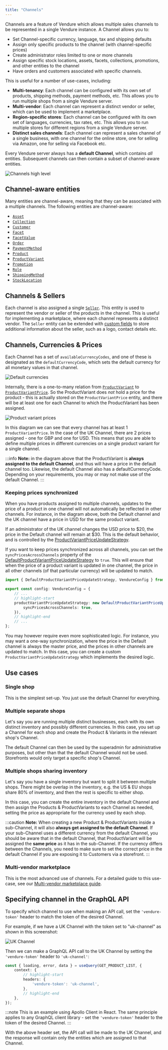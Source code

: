 ```yaml
---
title: "Channels"
---
```


Channels are a feature of Vendure which allows multiple sales channels to be represented in a single Vendure instance. A Channel allows you to:

* Set Channel-specific currency, language, tax and shipping defaults
* Assign only specific products to the channel (with channel-specific prices)
* Create administrator roles limited to one or more channels
* Assign specific stock locations, assets, facets, collections, promotions, and other entities to the channel
* Have orders and customers associated with specific channels.

This is useful for a number of use-cases, including:

- **Multi-tenancy**: Each channel can be configured with its own set of products, shipping methods, payment methods, etc. This
  allows you to run multiple shops from a single Vendure server.
- **Multi-vendor**: Each channel can represent a distinct vendor or seller, which can be used to implement a marketplace.
- **Region-specific stores**: Each channel can be configured with its own set of languages, currencies, tax rates, etc. This
  allows you to run multiple stores for different regions from a single Vendure server.
- **Distinct sales channels**: Each channel can represent a sales channel of a single business, with one channel for the online
  store, one for selling via Amazon, one for selling via Facebook etc.


Every Vendure server always has a **default Channel**, which contains _all_ entities. Subsequent channels can then contain a subset of channel-aware entities.

![Channels high level](./channels.webp)

## Channel-aware entities

Many entities are channel-aware, meaning that they can be associated with a multiple channels. The following entities are channel-aware:

- [`Asset`](/reference/typescript-api/entities/asset/)
- [`Collection`](/reference/typescript-api/entities/collection/)
- [`Customer`](/reference/typescript-api/entities/customer/)
- [`Facet`](/reference/typescript-api/entities/facet/)
- [`FacetValue`](/reference/typescript-api/entities/facet-value/)
- [`Order`](/reference/typescript-api/entities/order/)
- [`PaymentMethod`](/reference/typescript-api/entities/payment-method/)
- [`Product`](/reference/typescript-api/entities/product/)
- [`ProductVariant`](/reference/typescript-api/entities/product-variant/)
- [`Promotion`](/reference/typescript-api/entities/promotion/)
- [`Role`](/reference/typescript-api/entities/role/)
- [`ShippingMethod`](/reference/typescript-api/entities/shipping-method/)
- [`StockLocation`](/reference/typescript-api/entities/stock-location/)

## Channels & Sellers

Each channel is also assigned a single [`Seller`](/reference/typescript-api/entities/seller/). This entity is used to represent
the vendor or seller of the products in the channel. This is useful for implementing a marketplace, where each channel represents
a distinct vendor. The `Seller` entity can be extended with [custom fields](/guides/developer-guide/custom-fields/) to store additional information about the seller, such as a logo, contact details etc.

## Channels, Currencies & Prices

Each Channel has a set of `availableCurrencyCodes`, and one of these is designated as the `defaultCurrencyCode`, which sets the default currency for all monetary values in that channel.

![Default currencies](./default-currency.webp)

Internally, there is a one-to-many relation from [`ProductVariant`](/reference/typescript-api/entities/product-variant/) to [`ProductVariantPrice`](/reference/typescript-api/entities/product-variant-price). So the ProductVariant does _not_ hold a price for the product - this is actually stored on the `ProductVariantPrice` entity, and there will be at least one for each Channel to which the ProductVariant has been assigned.

![Product variant prices](./variant-prices.webp)

In this diagram we can see that every channel has at least 1 `ProductVariantPrice`. In the case of the UK Channel, there are 2 prices assigned - one for
GBP and one for USD. This means that you are able to define multiple prices in different currencies on a single product variant for a single channel.

:::info
**Note:** in the diagram above that the ProductVariant is **always assigned to the default Channel**, and thus will have a price in the default channel too. Likewise, the default Channel also has a defaultCurrencyCode. Depending on your requirements, you may or may not make use of the default Channel.
:::

### Keeping prices synchronized

When you have products assigned to multiple channels, updates to the price of a product in one channel will not automatically
be reflected in other channels. For instance, in the diagram above, both the Default channel and the UK channel have a price
in USD for the same product variant. 

If an administrator of the UK channel changes the USD price to $20, the price in the Default channel will remain at $30. This
is the default behavior, and is controlled by the [ProductVariantPriceUpdateStrategy](/reference/typescript-api/configuration/product-variant-price-update-strategy).

If you want to keep prices synchronized across all channels, you can set the `syncPricesAcrossChannels` property of the
[DefaultProductVariantPriceUpdateStrategy](/reference/typescript-api/configuration/product-variant-price-update-strategy#defaultproductvariantpriceupdatestrategy)
to `true`. This will ensure that when the price of a product variant is updated in one channel, the price in all other channels
(of that particular currency) will be updated to match.

```ts
import { DefaultProductVariantPriceUpdateStrategy, VendureConfig } from '@vendure/core';

export const config: VendureConfig = {
    // ...
    // highlight-start
    productVariantPriceUpdateStrategy: new DefaultProductVariantPriceUpdateStrategy({
        syncPricesAcrossChannels: true,
    }),
    // highlight-end
    // ...
};
```

You may however require even more sophisticated logic. For instance, you may want a one-way synchronization, where the price
in the Default channel is always the master price, and the prices in other channels are updated to match. In this case, you
can create a custom `ProductVariantPriceUpdateStrategy` which implements the desired logic.

## Use cases

### Single shop

This is the simplest set-up. You just use the default Channel for everything.

### Multiple separate shops

Let's say you are running multiple distinct businesses, each with its own distinct inventory and possibly different currencies. In this case, you set up a Channel for each shop and create the Product & Variants in the relevant shop's Channel.

The default Channel can then be used by the superadmin for administrative purposes, but other than that the default Channel would not be used. Storefronts would only target a specific shop's Channel.

### Multiple shops sharing inventory

Let's say you have a single inventory but want to split it between multiple shops. There might be overlap in the inventory, e.g. the US & EU shops share 80% of inventory, and then the rest is specific to either shop.

In this case, you can create the entire inventory in the default Channel and then assign the Products & ProductVariants to each Channel as needed, setting the price as appropriate for the currency used by each shop.

:::caution
**Note:** When creating a new Product & ProductVariants inside a sub-Channel, it will also **always get assigned to the default Channel**. If your sub-Channel uses a different currency from the default Channel, you should be aware that in the default Channel, that ProductVariant will be assigned the **same price** as it has in the sub-Channel. If the currency differs between the Channels, you need to make sure to set the correct price in the default Channel if you are exposing it to Customers via a storefront. 
:::

### Multi-vendor marketplace

This is the most advanced use of channels. For a detailed guide to this use-case, see our [Multi-vendor marketplace guide](/guides/how-to/multi-vendor-marketplaces/).


## Specifying channel in the GraphQL API

To specify which channel to use when making an API call, set the `'vendure-token'` header to match the token of the desired Channel.

For example, if we have a UK Channel with the token set to "uk-channel" as shown in this screenshot:

![UK Channel](./channel-token.webp)

Then we can make a GraphQL API call to the UK Channel by setting the `'vendure-token'` header to `'uk-channel'`:

```ts title="GraphQL API call to UK Channel"
const { loading, error, data } = useQuery(GET_PRODUCT_LIST, {
    context: {
        // highlight-start
        headers: {
            'vendure-token': 'uk-channel',
        },
        // highlight-end
    },
});
```

:::note
This is an example using Apollo Client in React. The same principle applies to any GraphQL client library - set the `'vendure-token'` header to the token of the desired Channel.
:::

With the above header set, the API call will be made to the UK Channel, and the response will contain only the entities which are assigned to that Channel.
